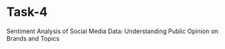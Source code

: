 # Task-4
Sentiment Analysis of Social Media Data: Understanding Public Opinion on Brands and Topics
